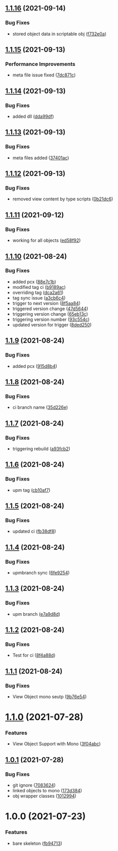 ## [1.1.16](https://github.com/haitheredavid/viewto-unity/compare/v1.1.15...v1.1.16) (2021-09-14)


### Bug Fixes

* stored object data in scriptable obj ([f732e0a](https://github.com/haitheredavid/viewto-unity/commit/f732e0a42d50e3f9cd9e4226c26ac77244e8e64f))

## [1.1.15](https://github.com/haitheredavid/viewto-unity/compare/v1.1.14...v1.1.15) (2021-09-13)


### Performance Improvements

* meta file issue fixed ([7dc871c](https://github.com/haitheredavid/viewto-unity/commit/7dc871cceca7cc28fa81c870a7ba9790579156c7))

## [1.1.14](https://github.com/haitheredavid/viewto-unity/compare/v1.1.13...v1.1.14) (2021-09-13)


### Bug Fixes

* added dll ([dda99df](https://github.com/haitheredavid/viewto-unity/commit/dda99df5ae4aab52924463f7c4eead25db020a36))

## [1.1.13](https://github.com/haitheredavid/viewto-unity/compare/v1.1.12...v1.1.13) (2021-09-13)


### Bug Fixes

* meta files added ([37401ac](https://github.com/haitheredavid/viewto-unity/commit/37401ac46d52d217c1c60ca2aa2dcd7c1aa571c7))

## [1.1.12](https://github.com/haitheredavid/viewto-unity/compare/v1.1.11...v1.1.12) (2021-09-13)


### Bug Fixes

* removed view content by type scripts ([0b21dc6](https://github.com/haitheredavid/viewto-unity/commit/0b21dc624acd27454f8a25c59adb5f113fda5723))

## [1.1.11](https://github.com/haitheredavid/viewto-unity/compare/v1.1.10...v1.1.11) (2021-09-12)


### Bug Fixes

* working for all objects ([ed58f92](https://github.com/haitheredavid/viewto-unity/commit/ed58f92dca0dbd585b97d589e54b8020cda6f0aa))

## [1.1.10](https://github.com/haitheredavid/viewto-unity/compare/v1.1.9...v1.1.10) (2021-08-24)


### Bug Fixes

* added pcx ([88e7c1b](https://github.com/haitheredavid/viewto-unity/commit/88e7c1b57bc1370f634e4e4be4cdd3970181b962))
* modified tag ci ([b9189ac](https://github.com/haitheredavid/viewto-unity/commit/b9189acaca4bc30ed97f900faab0be3554fe2ca1))
* overriding tag ([dca2a61](https://github.com/haitheredavid/viewto-unity/commit/dca2a61dc4a0d57db47c40600f09a783b7ea1786))
* tag sync issue ([a3cb6c4](https://github.com/haitheredavid/viewto-unity/commit/a3cb6c4aa7c15949c4f466ce9a87b7a0dad52d21))
* trigger to next version ([8f5aa84](https://github.com/haitheredavid/viewto-unity/commit/8f5aa8464408be3d7911701f9ba3c231f2d5687c))
* triggered version change ([47d5644](https://github.com/haitheredavid/viewto-unity/commit/47d5644dcd4599b29969e9bfa9a5675344b3730e))
* triggering version change ([65eb13c](https://github.com/haitheredavid/viewto-unity/commit/65eb13c3892c6cdf94170d18be8e20f07d276b3c))
* triggering version number ([93c554c](https://github.com/haitheredavid/viewto-unity/commit/93c554c6cf209e4a87c992c3bcf6229bc8d1681e))
* updated version for trigger ([8ded250](https://github.com/haitheredavid/viewto-unity/commit/8ded250676ea5914162312d9093d96d9e3c1fe7e))

## [1.1.9](https://github.com/haitheredavid/viewto-unity/compare/v1.1.8...v1.1.9) (2021-08-24)


### Bug Fixes

* added pcx ([915d8b4](https://github.com/haitheredavid/viewto-unity/commit/915d8b490b8eeb79337c27555aadc277bae43f9a))

## [1.1.8](https://github.com/haitheredavid/viewto-unity/compare/v1.1.7...v1.1.8) (2021-08-24)


### Bug Fixes

* ci branch name ([35d226e](https://github.com/haitheredavid/viewto-unity/commit/35d226e110b11efa5e7f32dd64ba1292e1633c4d))

## [1.1.7](https://github.com/haitheredavid/viewto-unity/compare/v1.1.6...v1.1.7) (2021-08-24)


### Bug Fixes

* triggering rebuild ([a93fcb2](https://github.com/haitheredavid/viewto-unity/commit/a93fcb204d7ea2f73daaec1fd79ea4c764921ac8))

## [1.1.6](https://github.com/haitheredavid/viewto-unity/compare/v1.1.5...v1.1.6) (2021-08-24)


### Bug Fixes

* upm tag ([cb10af7](https://github.com/haitheredavid/viewto-unity/commit/cb10af73672ecb00e567570bc8bdd769c897d898))

## [1.1.5](https://github.com/haitheredavid/viewto-unity/compare/v1.1.4...v1.1.5) (2021-08-24)


### Bug Fixes

* updated ci ([fb38df8](https://github.com/haitheredavid/viewto-unity/commit/fb38df8405fbd212e1fc823891b9ba94e0333830))

## [1.1.4](https://github.com/haitheredavid/viewto-unity/compare/v1.1.3...v1.1.4) (2021-08-24)


### Bug Fixes

* upmbranch sync ([6fe9254](https://github.com/haitheredavid/viewto-unity/commit/6fe9254b88241a20579a8c5b153f5a5781a4a845))

## [1.1.3](https://github.com/haitheredavid/viewto-unity/compare/v1.1.2...v1.1.3) (2021-08-24)


### Bug Fixes

* upm branch ([e7a9d8d](https://github.com/haitheredavid/viewto-unity/commit/e7a9d8d4b67bcc534e400c5848ae9083013677f1))

## [1.1.2](https://github.com/haitheredavid/viewto-unity/compare/v1.1.1...v1.1.2) (2021-08-24)


### Bug Fixes

* Test for ci ([8f4a88d](https://github.com/haitheredavid/viewto-unity/commit/8f4a88d3df9ba9dc52f48271079cbc890f31f86e))

## [1.1.1](https://github.com/haitheredavid/viewto-unity/compare/v1.1.0...v1.1.1) (2021-08-24)


### Bug Fixes

* View Object mono seutp ([9b76e54](https://github.com/haitheredavid/viewto-unity/commit/9b76e5496c322828e13392dddc8b135b4ee62b4a))

# [1.1.0](https://github.com/haitheredavid/viewto-unity/compare/v1.0.1...v1.1.0) (2021-07-28)


### Features

* View Object Support with Mono ([3f04abc](https://github.com/haitheredavid/viewto-unity/commit/3f04abcd75a053549e36dd83dbb9d62664cc36e4))

## [1.0.1](https://github.com/haitheredavid/viewto-unity/compare/v1.0.0...v1.0.1) (2021-07-28)


### Bug Fixes

* git ignore ([7083624](https://github.com/haitheredavid/viewto-unity/commit/7083624cba767f0e427f31909aa38b329d0fb322))
* linked objects to mono ([173d384](https://github.com/haitheredavid/viewto-unity/commit/173d3845ef7ac35982501dfad51dfaa63e961aa6))
* obj wrapper classes ([1012994](https://github.com/haitheredavid/viewto-unity/commit/10129947e7ede251b4af1ded69f2f0c9c79bd9ba))

# 1.0.0 (2021-07-23)


### Features

* bare skeleton ([fb94713](https://github.com/haitheredavid/viewto-unity/commit/fb9471366ec2f24e3cbdb99464d261bff530593d))
